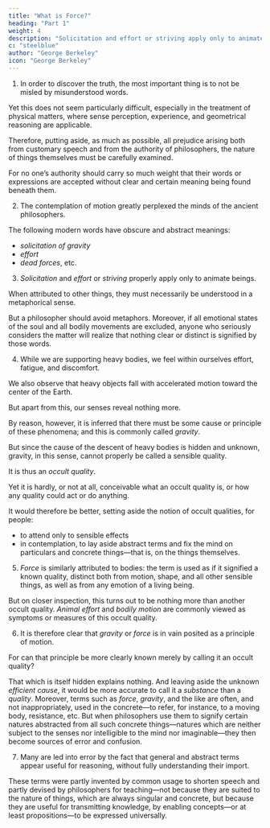 ```yaml
---
title: "What is Force?"
heading: "Part 1"
weight: 4
description: "Solicitation and effort or striving apply only to animate beings"
c: "steelblue"
author: "George Berkeley"
icon: "George Berkeley"
---
```



1. In order to discover the truth, the most important thing is to not be misled by misunderstood words.

 <!-- do not mislead us—a point emphasized by nearly all philosophers, but observed by few. -->

Yet this does not seem particularly difficult, especially in the treatment of physical matters, where sense perception, experience, and geometrical reasoning are applicable. 

Therefore, putting aside, as much as possible, all prejudice arising both from customary speech and from the authority of philosophers, the nature of things themselves must be carefully examined.

For no one’s authority should carry so much weight that their words or expressions are accepted without clear and certain meaning being found beneath them.


2. The contemplation of motion greatly perplexed the minds of the ancient philosophers.

<!-- , from which arose various opinions that are excessively complex, not to say absurd. -->

<!-- These have now mostly fallen into disuse and scarcely deserve that we spend much effort in refuting them. Among more modern and reasonable philosophers of our time, however, when dealing with motion, not a few terms appear with meanings that are overly abstract and obscure—such as  -->

The following modern words have obscure and abstract meanings:

- *solicitation of gravity*
- *effort*
- *dead forces*, etc.

<!-- —which cast shadows over otherwise learned writings and give rise to doctrines as remote from truth as from common sense. These matters must, for the sake of truth, be carefully examined—not from a desire to refute others, but to clarify the issues. -->


3. *Solicitation* and *effort* or *striving* properly apply only to animate beings.

When attributed to other things, they must necessarily be understood in a metaphorical sense. 

But a philosopher should avoid metaphors. Moreover, if all emotional states of the soul and all bodily movements are excluded, anyone who seriously considers the matter will realize that nothing clear or distinct is signified by those words.


4. While we are supporting heavy bodies, we feel within ourselves effort, fatigue, and discomfort. 

We also observe that heavy objects fall with accelerated motion toward the center of the Earth.

But apart from this, our senses reveal nothing more.

By reason, however, it is inferred that there must be some cause or principle of these phenomena; and this is commonly called *gravity*. 

But since the cause of the descent of heavy bodies is hidden and unknown, gravity, in this sense, cannot properly be called a sensible quality.

It is thus an *occult quality*.

Yet it is hardly, or not at all, conceivable what an occult quality is, or how any quality could act or do anything. 

It would therefore be better, setting aside the notion of occult qualities, for people:
- to attend only to sensible effects
- in contemplation, to lay aside abstract terms and fix the mind on particulars and concrete things—that is, on the things themselves.


5. *Force* is similarly attributed to bodies: the term is used as if it signified a known quality, distinct both from motion, shape, and all other sensible things, as well as from any emotion of a living being.

But on closer inspection, this turns out to be nothing more than another occult quality. *Animal effort* and *bodily motion* are commonly viewed as symptoms or measures of this occult quality.


6. It is therefore clear that *gravity* or *force* is in vain posited as a principle of motion. 

For can that principle be more clearly known merely by calling it an occult quality?

That which is itself hidden explains nothing. And leaving aside the unknown *efficient cause*, it would be more accurate to call it a *substance* than a *quality*. Moreover, terms such as *force*, *gravity*, and the like are often, and not inappropriately, used in the concrete—to refer, for instance, to a moving body, resistance, etc. But when philosophers use them to signify certain natures abstracted from all such concrete things—natures which are neither subject to the senses nor intelligible to the mind nor imaginable—they then become sources of error and confusion.


7. Many are led into error by the fact that general and abstract terms appear useful for reasoning, without fully understanding their import. 

These terms were partly invented by common usage to shorten speech and partly devised by philosophers for teaching—not because they are suited to the nature of things, which are always singular and concrete, but because they are useful for transmitting knowledge, by enabling concepts—or at least propositions—to be expressed universally.
